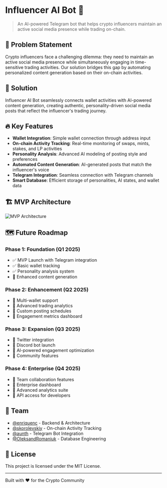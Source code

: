 # Influencer AI Bot 🤖

> An AI-powered Telegram bot that helps crypto influencers maintain an active social media presence while trading on-chain.

## 🌟 Problem Statement
Crypto influencers face a challenging dilemma: they need to maintain an active social media presence while simultaneously engaging in time-sensitive trading activities. Our solution bridges this gap by automating personalized content generation based on their on-chain activities.

## 🎯 Solution
Influencer AI Bot seamlessly connects wallet activities with AI-powered content generation, creating authentic, personality-driven social media posts that reflect the influencer's trading journey.

## 🔥 Key Features
- **Wallet Integration**: Simple wallet connection through address input
- **On-chain Activity Tracking**: Real-time monitoring of swaps, mints, stakes, and LP activities
- **Personality Analysis**: Advanced AI modeling of posting style and preferences
- **Automated Content Generation**: AI-generated posts that match the influencer's voice
- **Telegram Integration**: Seamless connection with Telegram channels
- **Smart Database**: Efficient storage of personalities, AI states, and wallet data

## 🏗 MVP Architecture
![MVP Architecture](https://github.com/user-attachments/assets/b55613a1-1ad7-49e2-a2a8-a70addce1c67)

## 🗺 Future Roadmap

### Phase 1: Foundation (Q1 2025)
- ✅ MVP Launch with Telegram integration
- ✅ Basic wallet tracking
- ✅ Personality analysis system
- 🔄 Enhanced content generation

### Phase 2: Enhancement (Q2 2025)
- 🎯 Multi-wallet support
- 🎯 Advanced trading analytics
- 🎯 Custom posting schedules
- 🎯 Engagement metrics dashboard

### Phase 3: Expansion (Q3 2025)
- 🚀 Twitter integration
- 🚀 Discord bot launch
- 🚀 AI-powered engagement optimization
- 🚀 Community features

### Phase 4: Enterprise (Q4 2025)
- 💫 Team collaboration features
- 💫 Enterprise dashboard
- 💫 Advanced analytics suite
- 💫 API access for developers

## 👥 Team
- [@enriquenc](https://github.com/enriquenc) - Backend & Architecture
- [@skorolevskiy](https://github.com/skorolevskiy) - On-chain Activity Tracking
- [@aunth](https://github.com/aunth) - Telegram Bot Integration
- [@OleksandRomaniuk](https://github.com/OleksandRomaniuk) - Database Engineering

## 📄 License
This project is licensed under the MIT License.

---
Built with ❤️ for the Crypto Community
